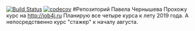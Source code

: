 [![Build Status](https://travis-ci.org/pavechernyshev/job4j.svg?branch=master)](https://travis-ci.org/pavechernyshev/job4j)
[![codecov](https://codecov.io/gh/pavechernyshev/job4j/branch/master/graph/badge.svg)](https://codecov.io/gh/pavechernyshev/job4j)
#Репозиторий Павела Чернышева
Прохожу курс на http://job4j.ru Планирую все четыре курса к лету 2019 года.
А непосредственно курс "стажер" к началу августа.